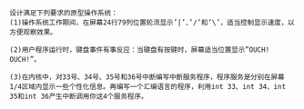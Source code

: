     设计满足下列要求的原型操作系统：
    (1)操作系统工作期间，在屏幕24行79列位置轮流显示’|’、’/’和’\’，适当控制显示速度，以方便观察效果。

    (2)用户程序运行时，键盘事件有事反应：当键盘有按键时，屏幕适当位置显示”OUCH! OUCH!”。

    (3)在内核中，对33号、34号、35号和36号中断编写中断服务程序，程序服务是分别在屏幕1/4区域内显示一些个性化信息。再编写一个汇编语言的程序，利用int 33、int 34、int 35和int 36产生中断调用你这4个服务程序。

